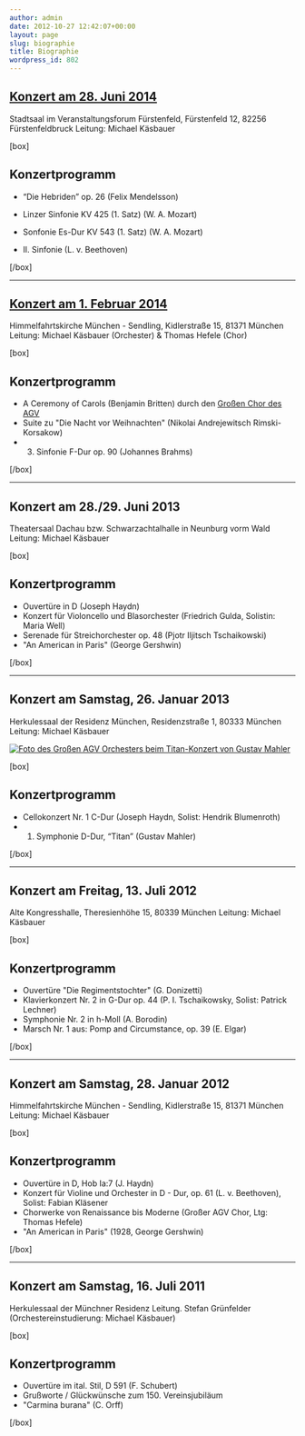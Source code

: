 ```yaml
---
author: admin
date: 2012-10-27 12:42:07+00:00
layout: page
slug: biographie
title: Biographie
wordpress_id: 802
---
```


## [Konzert am 28. Juni 2014](https://www.agv-muenchen.de/event/sommerkonzert-des-grossen-orchesters/)

Stadtsaal im Veranstaltungsforum Fürstenfeld, Fürstenfeld 12, 82256 Fürstenfeldbruck
Leitung: Michael Käsbauer

[box]

## Konzertprogramm
  * “Die Hebriden” op. 26 (Felix Mendelsson)

  * Linzer Sinfonie KV 425 (1. Satz) (W. A. Mozart)

  * Sonfonie Es-Dur KV 543 (1. Satz) (W. A. Mozart)

  * II. Sinfonie (L. v. Beethoven)

[/box]
* * *
## [Konzert am 1. Februar 2014](https://www.agv-muenchen.de/ai1ec_event/weihnachtskonzert-des-grosen-orchesters-und-des-grosen-chors/?instance_id=590)

Himmelfahrtskirche München - Sendling, Kidlerstraße 15, 81371 München
Leitung: Michael Käsbauer (Orchester) & Thomas Hefele (Chor)

[box]

## Konzertprogramm
  * A Ceremony of Carols (Benjamin Britten) durch den [Großen Chor des AGV](https://www.agv-muenchen.de/musik-und-theater/grosser-chor/)
  * Suite zu "Die Nacht vor Weihnachten" (Nikolai Andrejewitsch Rimski-Korsakow)
  * 3. Sinfonie F-Dur op. 90 (Johannes Brahms)

[/box]
* * *
## Konzert am 28./29. Juni 2013

Theatersaal Dachau bzw. Schwarzachtalhalle in Neunburg vorm Wald
Leitung: Michael Käsbauer

[box]

## Konzertprogramm
  * Ouvertüre in D (Joseph Haydn)
  * Konzert für Violoncello und Blasorchester (Friedrich Gulda, Solistin: Maria Well)
  * Serenade für Streichorchester op. 48 (Pjotr Iljitsch Tschaikowski)
  * "An American in Paris" (George Gershwin)

[/box]
* * *
## Konzert am Samstag, 26. Januar 2013

Herkulessaal der Residenz München, Residenzstraße 1, 80333 München
Leitung: Michael Käsbauer

[![Foto des Großen AGV Orchesters beim Titan-Konzert von Gustav Mahler](https://www.agv-muenchen.de/wp-content/uploads/2011/11/DSC_0578.jpg)](https://www.agv-muenchen.de/ai1ec_event/der-titan/?instance_id=269)

[box]

## Konzertprogramm
  * Cellokonzert Nr. 1 C-Dur (Joseph Haydn, Solist: Hendrik Blumenroth)
  * 1. Symphonie D-Dur, “Titan” (Gustav Mahler)

[/box]
* * *
## Konzert am Freitag, 13. Juli 2012

Alte Kongresshalle, Theresienhöhe 15, 80339 München
Leitung: Michael Käsbauer

[box]

## Konzertprogramm
  * Ouvertüre "Die Regimentstochter" (G. Donizetti)
  * Klavierkonzert Nr. 2 in G-Dur op. 44 (P. I. Tschaikowsky, Solist: Patrick Lechner)
  * Symphonie Nr. 2 in h-Moll (A. Borodin)
  * Marsch Nr. 1 aus: Pomp and Circumstance, op. 39 (E. Elgar)

[/box]
* * *
## Konzert am Samstag, 28. Januar 2012

Himmelfahrtskirche München - Sendling, Kidlerstraße 15, 81371 München
Leitung: Michael Käsbauer

[box]

## Konzertprogramm
  * Ouvertüre in D, Hob Ia:7 (J. Haydn)
  * Konzert für Violine und Orchester in D - Dur, op. 61 (L. v. Beethoven), Solist: Fabian Kläsener
  * Chorwerke von Renaissance bis Moderne (Großer AGV Chor, Ltg: Thomas Hefele)
  * "An American in Paris" (1928, George Gershwin)

[/box]
* * *
## Konzert am Samstag, 16. Juli 2011

Herkulessaal der Münchner Residenz
Leitung. Stefan Grünfelder (Orchestereinstudierung: Michael Käsbauer)

[box]

## Konzertprogramm
  * Ouvertüre im ital. Stil, D 591 (F. Schubert)
  * Grußworte / Glückwünsche zum 150. Vereinsjubiläum
  * "Carmina burana" (C. Orff)

[/box]
